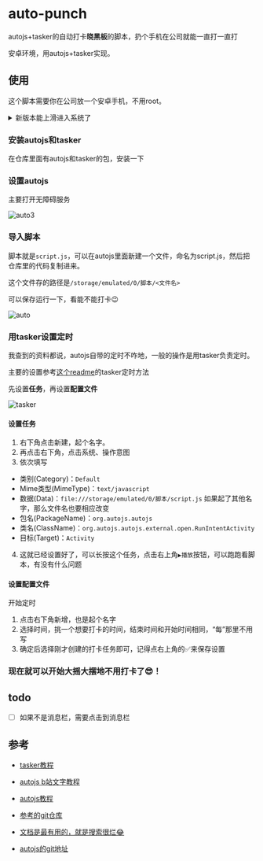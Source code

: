 # auto-punch
autojs+tasker的自动打卡**晓黑板**的脚本，扔个手机在公司就能一直打一直打

安卓环境，用autojs+tasker实现。

## 使用

这个脚本需要你在公司放一个安卓手机，不用root。

<details>

<summary>新版本能上滑进入系统了</summary>

#### 在设置的开发者模式中，选中直接进入系统

最新更新的版本，已经可以解锁屏幕了，只是需要不设密码。上滑动进入系统的那种。

![set](https://tva1.sinaimg.cn/large/006y8mN6gy1g7f1axqn8kj30u01hc0x1.jpg)

</details>

### 安装autojs和tasker

在仓库里面有autojs和tasker的包，安装一下

### 设置autojs

主要打开无障碍服务

![auto3](https://tva1.sinaimg.cn/large/006y8mN6gy1g7ezim97psj30u01hc446.jpg)

### 导入脚本

脚本就是`script.js`，可以在autojs里面新建一个文件，命名为script.js，然后把仓库里的代码复制进来。

这个文件存的路径是`/storage/emulated/0/脚本/<文件名>`

可以保存运行一下，看能不能打卡😉

![auto](https://tva1.sinaimg.cn/large/006y8mN6gy1g7ezjnnko2j30u01hcwjn.jpg)

### 用tasker设置定时

我查到的资料都说，autojs自带的定时不咋地，一般的操作是用tasker负责定时。

主要的设置参考[这个readme](https://github.com/e1399579/autojs/blob/master/README.md)的tasker定时方法



先设置**任务**，再设置**配置文件**

![tasker](https://tva1.sinaimg.cn/large/006y8mN6gy1g7f1b8ykynj30u01hcq4x.jpg)

#### 设置任务

1. 右下角点击新建，起个名字。
2. 再点击右下角，点击系统、操作意图
3. 依次填写

- 类别(Category)：`Default`
- Mime类型(MimeType)：`text/javascript`
- 数据(Data)：`file:///storage/emulated/0/脚本/script.js`
  如果起了其他名字，那么文件名也要相应改变
- 包名(PackageName)：`org.autojs.autojs`
- 类名(ClassName)：`org.autojs.autojs.external.open.RunIntentActivity`
- 目标(Target)：`Activity`

4. 这就已经设置好了，可以长按这个任务，点击右上角`▶播放`按钮，可以跑跑看脚本，有没有什么问题

#### 设置配置文件

开始定时

1. 点击右下角新增，也是起个名字
2. 选择时间，挑一个想要打卡的时间，结束时间和开始时间相同，“每”那里不用写
3. 确定后选择刚才创建的打卡任务即可，记得点右上角的✅来保存设置

### 现在就可以开始大摇大摆地不用打卡了😎！

## todo

- [ ] 如果不是消息栏，需要点击到消息栏

## 参考

- [tasker教程](http://tieba.baidu.com/p/5288908002?share=9105&fr=share&see_lz=0)

- [autojs b站文字教程](https://www.bilibili.com/read/cv1328014)

- [autojs教程](https://blog.csdn.net/QiHsMing/article/details/86762007)

- [参考的git仓库](https://github.com/e1399579/autojs/blob/master/README.md)

- [文档是最有用的，就是搜索很烂😂](https://hyb1996.github.io/AutoJs-Docs/#/widgetsBasedAutomation)

- [autojs的git地址](https://github.com/hyb1996/Auto.js?files=1)